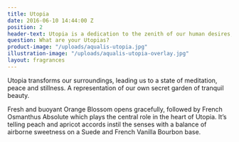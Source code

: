 ```yaml
---
title: Utopia
date: 2016-06-10 14:44:00 Z
position: 2
header-text: Utopia is a dedication to the zenith of our human desires, to live in unity, and in a place of absolute comfort
question: What are your Utopias?
product-image: "/uploads/aqualis-utopia.jpg"
illustration-image: "/uploads/aqualis-utopia-overlay.jpg"
layout: fragrances
---
```


Utopia transforms our surroundings, leading us to a state of meditation, peace and stillness. A representation of our own secret garden of tranquil beauty.

Fresh and buoyant Orange Blossom opens gracefully, followed by French Osmanthus Absolute which plays the central role in the heart of Utopia. It’s telling peach and apricot accords instil the senses with a balance of airborne sweetness on a Suede and French Vanilla Bourbon base.